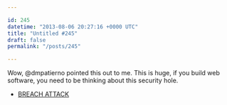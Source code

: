 ```yaml
---

id: 245
datetime: "2013-08-06 20:27:16 +0000 UTC"
title: "Untitled #245"
draft: false
permalink: "/posts/245"

---
```


Wow, @dmpatierno pointed this out to me. This is huge, if you build web software, you need to be thinking about this security hole. 

 
 * [BREACH ATTACK](http://breachattack.com/)


